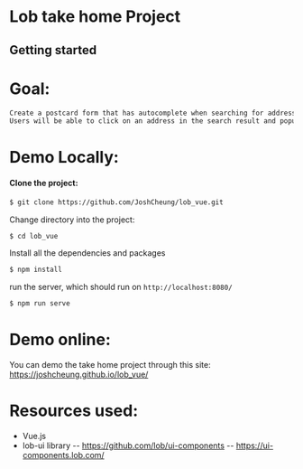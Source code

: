 # Lob take home Project #

## Getting started ##
# Goal: 
```txt
Create a postcard form that has autocomplete when searching for addresses.
Users will be able to click on an address in the search result and populate the input.
```
# Demo Locally: 

#### Clone the project: 
```bash
$ git clone https://github.com/JoshCheung/lob_vue.git
```
Change directory into the project: 
```bash
$ cd lob_vue
```
Install all the dependencies and packages
```bash
$ npm install
```
run the server, which should run on `http://localhost:8080/`
```bash
$ npm run serve
```
# Demo online: 
You can demo the take home project through this site: https://joshcheung.github.io/lob_vue/

# Resources used:
- Vue.js
- lob-ui library 
-- https://github.com/lob/ui-components
-- https://ui-components.lob.com/







